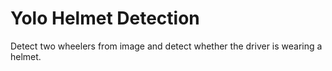 # Yolo Helmet Detection 

Detect two wheelers from image and detect whether the driver is wearing a helmet.

